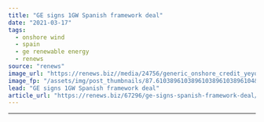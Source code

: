 ```yaml
---
title: "GE signs 1GW Spanish framework deal"
date: "2021-03-17"
tags: 
  - onshore wind
  - spain
  - ge renewable energy
  - renews
source: "renews"
image_url: "https://renews.biz//media/24756/generic_onshore_credit_yeyo_salas_unsplash.jpeg?mode=crop&width=770&heightratio=0.6103896103896103896103896104&slimmage=true"
image_fp: "/assets/img/post_thumbnails/87.6103896103896103896103896104&slimmage=true"
lead: "GE signs 1GW Spanish framework deal"
article_url: "https://renews.biz/67296/ge-signs-spanish-framework-deal/"
---
```


---
